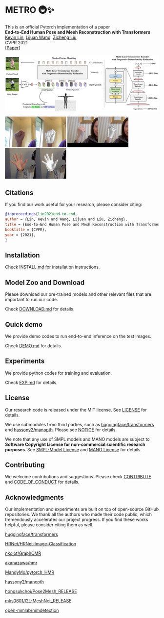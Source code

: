 # METRO 🚇✨  
This is an official Pytorch implementation of a paper   
**End-to-End Human Pose and Mesh Reconstruction with Transformers**  
[Kevin Lin](https://www.microsoft.com/en-us/research/people/keli), [Lijuan Wang](https://www.microsoft.com/en-us/research/people/lijuanw/), [Zicheng Liu](https://www.microsoft.com/en-us/research/people/zliu/)  
CVPR 2021  
[[Paper](https://arxiv.org/abs/2012.09760)] 

 <img src="docs/metro-overview.png" width="650"> 


 <img src="docs/example_keli.gif" width="200"> <img src="docs/example_lijuanw.gif" width="200"> <img src="docs/example_zliu.gif" width="200"> 


## Citations
If you find our work useful for your research, please consider citing:

```bibtex
@inproceedings{lin2021end-to-end,
author = {Lin, Kevin and Wang, Lijuan and Liu, Zicheng},
title = {End-to-End Human Pose and Mesh Reconstruction with Transformers},
booktitle = {CVPR},
year = {2021},
}
```

## Installation
Check [INSTALL.md](INSTALL.md) for installation instructions.

## Model Zoo and Download
Please download our pre-trained models and other relevant files that are important to run our code. 

Check [DOWNLOAD.md](DOWNLOAD.md) for details. 


## Quick demo
We provide demo codes to run end-to-end inference on the test images.

Check [DEMO.md](DEMO.md) for details.


## Experiments
We provide python codes for training and evaluation.

Check [EXP.md](EXP.md) for details.


## License

Our research code is released under the MIT license. See [LICENSE](LICENSE) for details. 

We use submodules from third parties, such as [huggingface/transformers](https://github.com/huggingface/transformers) and [hassony2/manopth](https://github.com/hassony2/manopth). Please see [NOTICE](NOTICE.md) for details. 

We note that any use of SMPL models and MANO models are subject to **Software Copyright License for non-commercial scientific research purposes**. See [SMPL-Model License](https://smpl.is.tue.mpg.de/modellicense) and [MANO License](https://mano.is.tue.mpg.de/license) for details.


## Contributing 

We welcome contributions and suggestions. Please check [CONTRIBUTE](CONTRIBUTE.md) and [CODE_OF_CONDUCT](CODE_OF_CONDUCT.md) for details. 


## Acknowledgments

Our implementation and experiments are built on top of open-source GitHub repositories. We thank all the authors who made their code public, which tremendously accelerates our project progress. If you find these works helpful, please consider citing them as well.

[huggingface/transformers](https://github.com/huggingface/transformers) 

[HRNet/HRNet-Image-Classification](https://github.com/HRNet/HRNet-Image-Classification) 

[nkolot/GraphCMR](https://github.com/nkolot/GraphCMR) 

[akanazawa/hmr](https://github.com/akanazawa/hmr) 

[MandyMo/pytorch_HMR](https://github.com/MandyMo/pytorch_HMR) 

[hassony2/manopth](https://github.com/hassony2/manopth) 

[hongsukchoi/Pose2Mesh_RELEASE](https://github.com/hongsukchoi/Pose2Mesh_RELEASE) 

[mks0601/I2L-MeshNet_RELEASE](https://github.com/mks0601/I2L-MeshNet_RELEASE) 

[open-mmlab/mmdetection](https://github.com/open-mmlab/mmdetection) 